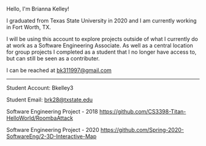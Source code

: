 Hello, I'm Brianna Kelley!

I graduated from Texas State University in 2020 and I am currently working in Fort Worth, TX.

I will be using this account to explore projects outside of what I currently do at work as a 
Software Engineering Associate. As well as a central location for group projects I completed as
a student that I no longer have access to, but can still be seen as a contributer.

I can be reached at bk311997@gmail.com

-----------------------------------------------------------------------------------------------

Student Account:  Bkelley3

Student Email:    brk28@txstate.edu

Software Engineering Project - 2018
https://github.com/CS3398-Titan-HelloWorld/RoombaAttack

Software Engineering Project - 2020
https://github.com/Spring-2020-SoftwareEng/2-3D-Interactive-Map
